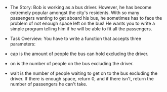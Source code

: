 * The Story:
Bob is working as a bus driver. However, he has become extremely popular amongst the city's residents. With so many passengers wanting to get aboard his bus, he sometimes has to face the problem of not enough space left on the bus! He wants you to write a simple program telling him if he will be able to fit all the passengers.

* Task Overview:
You have to write a function that accepts three parameters:

* cap is the amount of people the bus can hold excluding the driver.
* on is the number of people on the bus excluding the driver.
* wait is the number of people waiting to get on to the bus excluding the driver.
If there is enough space, return 0, and if there isn't, return the number of passengers he can't take.